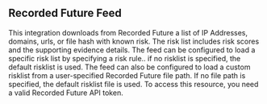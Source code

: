 ## Recorded Future Feed
This integration downloads from Recorded Future a list of IP Addresses, domains, urls, or file hash with known risk. 
The risk list includes risk scores and the supporting evidence details.
The feed can be configured to load a specific risk list by specifying a risk rule.. if no risklist is specified, the default risklist is used. 
The feed can also be configured to load a custom risklist from a user-specified Recorded Future file path.
If no file path is specified, the default risklist file is used. 
To access this resource, you need a valid Recorded Future API token.